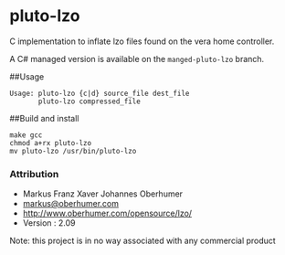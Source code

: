 # pluto-lzo
C implementation to inflate lzo files found on the vera home controller.

A C# managed version is available on the `manged-pluto-lzo` branch.

##Usage 
```
Usage: pluto-lzo {c|d} source_file dest_file
       pluto-lzo compressed_file
```

##Build and install
```
make gcc
chmod a+rx pluto-lzo
mv pluto-lzo /usr/bin/pluto-lzo
```

### Attribution
 * Markus Franz Xaver Johannes Oberhumer
 * <markus@oberhumer.com>
 * http://www.oberhumer.com/opensource/lzo/
 * Version : 2.09


Note: this project is in no way associated with any commercial product 